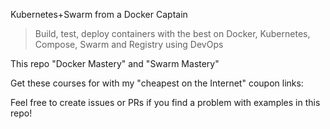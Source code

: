 Kubernetes+Swarm from a Docker Captain

> Build, test, deploy containers with the best  on Docker, Kubernetes, Compose, Swarm and Registry using DevOps

This repo "Docker Mastery" and "Swarm Mastery"

Get these courses for with my "cheapest on the Internet" coupon links:



Feel free to create issues or PRs if you find a problem with examples in this repo!
